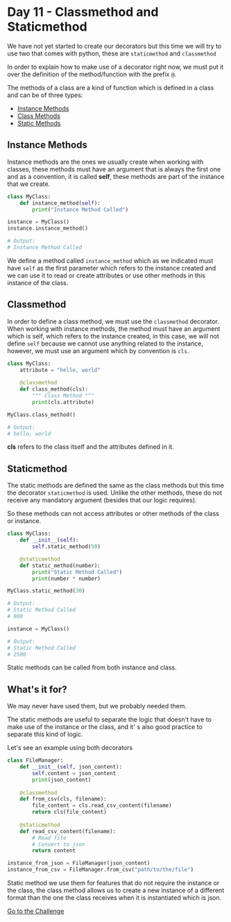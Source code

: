 # Day 11 - Classmethod and Staticmethod

We have not yet started to create our decorators but this time we will try to use two that comes with python, these are `staticmethod` and `classmethod`

In order to explain how to make use of a decorator right now, we must put it over the definition of the method/function with the prefix `@`.

The methods of a class are a kind of function which is defined in a class and can be of three types:

- [Instance Methods](#Instance%20Methods)
- [Class Methods](#Classmethod)
- [Static Methods](#Staticmethod)

## Instance Methods

Instance methods are the ones we usually create when working with classes, these methods must have an argument that is always the first one and as a convention, it is called **self**, these methods are part of the instance that we create.

```python
class MyClass:
    def instance_method(self):
        print("Instance Method Called")

instance = MyClass()
instance.instance_method()

# Output:
# Instance Method Called
```

We define a method called `instance_method` which as we indicated must have `self` as the first parameter which refers to the instance created and we can use it to read or create attributes or use other methods in this instance of the class.

## Classmethod

In order to define a class method, we must use the `classmethod` decorator. When working with instance methods, the method must have an argument which is self, which refers to the instance created, in this case, we will not define `self` because we cannot use anything related to the instance, however, we must use an argument which by convention is `cls`.

```python
class MyClass:
    attribute = "hello, world"
    
    @classmethod
    def class_method(cls):
        """ Class Method """
        print(cls.attribute)

MyClass.class_method()

# Output:
# hello, world
```

**cls** refers to the class itself and the attributes defined in it.

## Staticmethod

The static methods are defined the same as the class methods but this time the decorator `staticmethod` is used. Unlike the other methods, these do not receive any mandatory argument (besides that our logic requires).

So these methods can not access attributes or other methods of the class or instance.

```python
class MyClass:
    def __init__(self):
        self.static_method(50)

    @staticmethod
    def static_method(number):
        print("Static Method Called")
        print(number * number)

MyClass.static_method(30)

# Output: 
# Static Method Called
# 900

instance = MyClass()

# Output: 
# Static Method Called
# 2500
```

Static methods can be called from both instance and class.

## What's it for?

We may never have used them, but we probably needed them.

The static methods are useful to separate the logic that doesn't have to make use of the instance or the class, and it' s also good practice to separate this kind of logic.

Let's see an example using both decorators

```python
class FileManager:
    def __init__(self, json_content):
        self.content = json_content
        print(json_content)
    
    @classmethod
    def from_csv(cls, filename):
        file_content = cls.read_csv_content(filename)
        return cls(file_content)
    
    @staticmethod
    def read_csv_content(filename):
        # Read file
        # Convert to json
        return content

instance_from_json = FileManager(json_content)
instance_from_csv = FileManager.from_csv("path/to/the/file")
```

Static method we use them for features that do not require the instance or the class, the class method allows us to create a new instance of a different format than the one the class receives when it is instantiated which is json.

[Go to the Challenge](exercise.py)